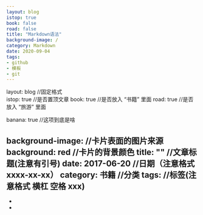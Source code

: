 ```yaml
---
layout: blog
istop: true
book: false              
road: false            
title: "Markdown语法"
background-image: /
category: Markdown
date: 2020-09-04
tags:
- github
- 模板
- git
---
```




layout: blog            //固定格式   
istop: true             //是否置顶文章
book: true              //是否放入 “书籍” 里面
road: true              //是否放入 “旅游” 里面

banana: true            //这项到底是啥

background-image:       //卡片表面的图片来源
background: red         //卡片的背景颜色
title:  ""              //文章标题(注意有引号)
date:   2017-06-20      //日期（注意格式 xxxx-xx-xx）
category: 书籍           //分类
tags:                   //标签(注意格式 横杠 空格 xxx)
- 
- 
- 


